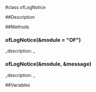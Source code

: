 #class ofLogNotice


##Description












##Methods



### ofLogNotice(&module = "OF")

<!--

_syntax: ofLogNotice(&module = "OF")_

_name: ofLogNotice_

_returns: _

_returns_description: _

_parameters: const string &module="OF"_

_access: public_

_version_started: 007_

_version_deprecated: _

_summary: _

_constant: False_

_static: no_

_visible: True_

_advanced: False_



-->

_description: _














### ofLogNotice(&module, &message)

<!--

_syntax: ofLogNotice(&module, &message)_

_name: ofLogNotice_

_returns: _

_returns_description: _

_parameters: const string &module, const string &message_

_access: public_

_version_started: 007_

_version_deprecated: _

_summary: _

_constant: False_

_static: no_

_visible: True_

_advanced: False_



-->

_description: _














##Variables



